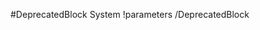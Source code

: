 <!-- MOOSE System Documentation Stub: Remove this when content is added. -->
#DeprecatedBlock System
!parameters /DeprecatedBlock

